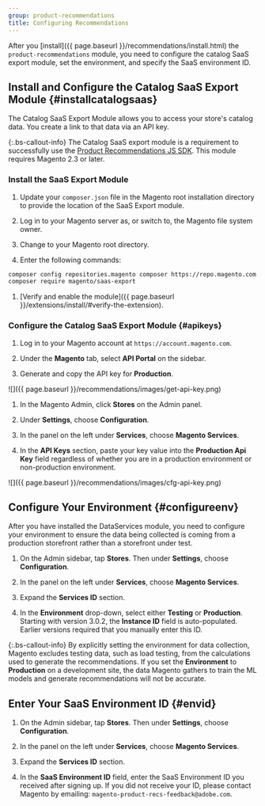 ```yaml
---
group: product-recommendations
title: Configuring Recommendations
---
```


After you [install]({{ page.baseurl }}/recommendations/install.html) the `product-recommendations` module, you need to configure the catalog SaaS export module, set the environment, and specify the SaaS environment ID.

## Install and Configure the Catalog SaaS Export Module {#installcatalogsaas}

The Catalog SaaS Export Module allows you to access your store's catalog data. You create a link to that data via an API key.

{:.bs-callout-info}
The Catalog SaaS export module is a requirement to successfully use the [Product Recommendations JS SDK](https://www.npmjs.com/package/@magento/recommendations-js-sdk). This module requires Magento 2.3 or later.

### Install the SaaS Export Module

1. Update your `composer.json` file in the Magento root installation directory to provide the location of the SaaS Export module.

1. Log in to your Magento server as, or switch to, the Magento file system owner.

1. Change to your Magento root directory.

1. Enter the following commands:

```bash
composer config repositories.magento composer https://repo.magento.com
composer require magento/saas-export
```

1. [Verify and enable the module]({{ page.baseurl }}/extensions/install/#verify-the-extension).

### Configure the Catalog SaaS Export Module {#apikeys}

1. Log in to your Magento account at `https://account.magento.com`.

1. Under the **Magento** tab, select **API Portal** on the sidebar.

1. Generate and copy the API key for **Production**.

![]({{ page.baseurl }}/recommendations/images/get-api-key.png)

1. In the Magento Admin, click **Stores** on the Admin panel.

1. Under **Settings**, choose **Configuration**.
  
1. In the panel on the left under **Services**, choose **Magento Services**.
  
1. In the **API Keys** section, paste your key value into the **Production Api Key** field regardless of whether you are in a production environment or non-production environment.

![]({{ page.baseurl }}/recommendations/images/cfg-api-key.png)

## Configure Your Environment {#configureenv}

After you have installed the DataServices module, you need to configure your environment to ensure the data being collected is coming from a production storefront rather than a storefront under test.

1. On the Admin sidebar, tap **Stores**. Then under **Settings**, choose **Configuration**.

1. In the panel on the left under **Services**, choose **Magento Services**.

1. Expand the **Services ID** section.

1. In the **Environment** drop-down, select either **Testing** or **Production**. Starting with version 3.0.2, the **Instance ID** field is auto-populated. Earlier versions required that you manually enter this ID.

{:.bs-callout-info}
By explicitly setting the environment for data collection, Magento excludes testing data, such as load testing, from the calculations used to generate the recommendations. If you set the **Environment** to **Production** on a development site, the data Magento gathers to train the ML models and generate recommendations will not be accurate.

## Enter Your SaaS Environment ID {#envid}

1. On the Admin sidebar, tap **Stores**. Then under **Settings**, choose **Configuration**.

1. In the panel on the left under **Services**, choose **Magento Services**.

1. Expand the **Services ID** section.

1. In the **SaaS Environment ID** field, enter the SaaS Environment ID you received after signing up. If you did not receive your ID, please contact Magento by emailing: `magento-product-recs-feedback@adobe.com`.
